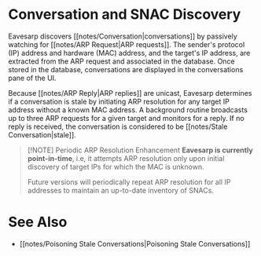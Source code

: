 # Conversation and SNAC Discovery

Eavesarp discovers [[notes/Conversation|conversations]] by passively watching for [[notes/ARP Request|ARP requests]]. The sender's protocol (IP) address and hardware (MAC) address, and the target's IP address, are extracted from the ARP request and associated in the database. Once stored in the database, conversations are displayed in the conversations pane of the UI.

Because [[notes/ARP Reply|ARP replies]] are unicast, Eavesarp determines if a conversation is stale by initiating ARP resolution for any target IP address without a known MAC address. A background routine broadcasts up to three ARP requests for a given target and monitors for a reply. If no reply is received, the conversation is considered to be [[notes/Stale Conversation|stale]]. 

>[!NOTE] Periodic ARP Resolution Enhancement
>**Eavesarp is currently point-in-time**, i.e, it attempts ARP resolution only upon initial discovery of target IPs for which the MAC is unknown.
>
>Future versions will periodically repeat ARP resolution for all IP addresses to maintain an up-to-date inventory of SNACs.

# See Also

- [[notes/Poisoning Stale Conversations|Poisoning Stale Conversations]]